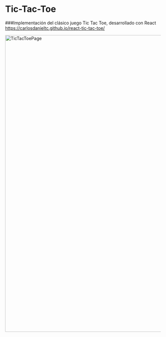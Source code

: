 # Tic-Tac-Toe

###Implementación del clásico juego Tic Tac Toe, desarrollado con React
https://carlosdanieltc.github.io/react-tic-tac-toe/

<img width="958" alt="TicTacToePage" src="https://github.com/carlosdanieltc/react-tic-tac-toe/assets/64924319/d0607c7c-c4a2-42d1-a08c-58b85e04f228">
